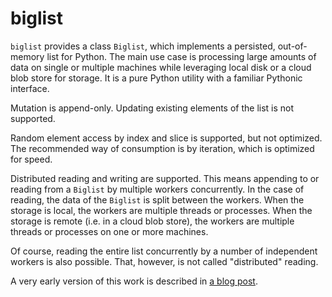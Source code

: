 # biglist

`biglist` provides a class `Biglist`, which implements a persisted, out-of-memory list for Python. The main use case is processing large amounts of data on single or multiple machines while leveraging local disk or a cloud blob store for storage. It is a pure Python utility with a familiar Pythonic interface.

Mutation is append-only. Updating existing elements of the list is not supported.

Random element access by index and slice is supported, but not optimized. The recommended way of consumption is by iteration, which is optimized for speed.

Distributed reading and writing are supported. This means appending to or reading from a `Biglist` by multiple workers concurrently. In the case of reading, the data of the `Biglist` is split between the workers. When the storage is local, the workers are multiple threads or processes. When the storage is remote (i.e. in a cloud blob store), the workers are multiple threads or processes on one or more machines.

Of course, reading the entire list concurrently by a number of independent workers is also possible. That, however, is not called "distributed" reading.

A very early version of this work is described in [a blog post](https://zpz.github.io/blog/biglist/).
